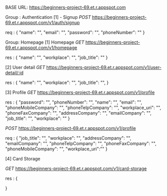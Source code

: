 ﻿
BASE URL:
https://beginners-project-69.et.r.appspot.com

Group : Authentication
[1] - Signup
*POST*
https://beginners-project-69.et.r.appspot.com/v1/auth/signup

req : 
{
    "name": "",
    "email": "",
    "password": "",
    "phoneNumber": ""
}

Group: Homepage
[1] Homepage
*GET*
https://beginners-project-69.et.r.appspot.com/v1/homepage

res :
{
    "name": "",
    "workplace": "",
    "job_title": ""
}

[2] User detail
*GET*
https://beginners-project-69.et.r.appspot.com/v1/user-detail/:id

res :
{
    "name": "",
    "workplace": "",
    "job_title": "",
}

[3] Profile
*GET*
https://beginners-project-69.et.r.appspot.com/v1/profile

res : 
{
    "password": "",
    "phoneNumber": "",
    "name": "",
    "email": "",
    "phoneMobileCompany": "",
    "phoneTelpCompany": "",
    "workplace_uri": "",
    "phoneFaxCompany": "",
    "addressCompany": "",
    "emailCompany": "",
    "job_title": "",
    "workplace": ""
}

*POST*
https://beginners-project-69.et.r.appspot.com/v1/profile

req : {
    "job_title": "",
    "workplace": "",
    "addressCompany": "",
    "emailCompany": "",
    "phoneTelpCompany": "",
    "phoneFaxCompany": "",
    "phoneMobileCompany": "",
    "workplace_uri":""
}

[4] Card Storage

*GET*
https://beginners-project-69.et.r.appspot.com/v1/card-storage

res :
{

}











